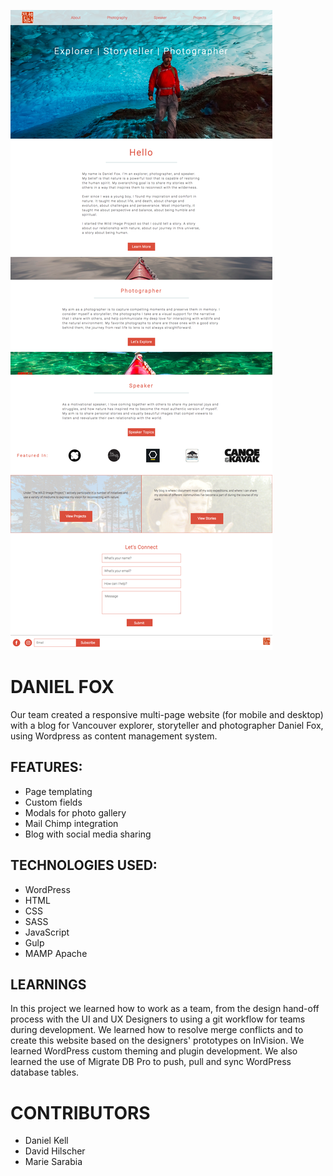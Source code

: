 ![front-page](https://raw.githubusercontent.com/redacademy/fox-summer-2017/cc41cef789032f968a1585d9590ab6295fb21522/themes/danielfox-theme/assets/danielfox-website-front.png "Daniel Fox Website Front Page")

# DANIEL FOX

Our team created a responsive multi-page website (for mobile and desktop) with a blog for Vancouver explorer, storyteller and photographer Daniel Fox, using Wordpress as content management system. 


## FEATURES: 
* Page templating
* Custom fields
* Modals for photo gallery
* Mail Chimp integration
* Blog with social media sharing


## TECHNOLOGIES USED:
* WordPress 
* HTML 
* CSS 
* SASS 
* JavaScript
* Gulp 
* MAMP Apache


## LEARNINGS
In this project we learned how to work as a team, from the design hand-off process with the UI and UX Designers to using a git workflow for teams during development. We learned how to resolve merge conflicts and to create this website based on the designers' prototypes on InVision. We learned WordPress custom theming and plugin development. We also learned the use of Migrate DB Pro to push, pull and sync WordPress database tables. 


# CONTRIBUTORS
* Daniel Kell
* David Hilscher
* Marie Sarabia

